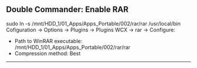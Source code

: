 ## Double Commander: Enable RAR
sudo ln -s /mnt/HDD_1/01_Apps/Apps_Portable/002/rar/rar /usr/local/bin
Cofiguration -> Options -> Plugins -> Plugins WCX -> rar -> Configure:
- Path to WinRAR executable: /mnt/HDD_1/01_Apps/Apps_Portable/002/rar/rar
- Compression method: Best

___

